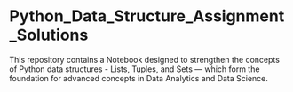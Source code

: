 # Python_Data_Structure_Assignment_Solutions
This repository contains a Notebook designed to strengthen the concepts of Python data structures  - Lists, Tuples, and Sets — which form the foundation for advanced concepts in Data Analytics and Data Science.
